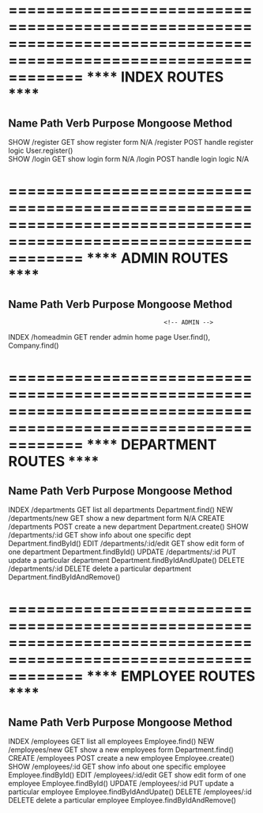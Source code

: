 ================================================================================================================
                                    ****          INDEX ROUTES          ****
================================================================================================================
Name            Path                 Verb        Purpose                                Mongoose Method
----------------------------------------------------------------------------------------------------------------
SHOW            /register            GET         show register form                     N/A
                /register            POST        handle register logic                  User.register()  
SHOW            /login               GET         show login form                        N/A
                /login               POST        handle login logic                     N/A

================================================================================================================
                                    ****          ADMIN ROUTES          ****
================================================================================================================
Name            Path                 Verb        Purpose                                Mongoose Method
----------------------------------------------------------------------------------------------------------------
                                                <!-- ADMIN -->
INDEX           /homeadmin           GET        render admin home page                  User.find(), Company.find()


================================================================================================================
                                    ****          DEPARTMENT ROUTES          ****
================================================================================================================
Name            Path                    Verb        Purpose                                Mongoose Method
----------------------------------------------------------------------------------------------------------------
INDEX           /departments            GET         list all departments                   Department.find()
NEW             /departments/new        GET         show a new department form             N/A
CREATE          /departments            POST        create a new department                Department.create()
SHOW            /departments/:id        GET         show info about one specific dept      Department.findById()
EDIT            /departments/:id/edit   GET         show edit form of one department       Department.findById()
UPDATE          /departments/:id        PUT         update a particular department         Department.findByIdAndUpate()
DELETE          /departments/:id        DELETE      delete a particular department         Department.findByIdAndRemove()


================================================================================================================
                                    ****          EMPLOYEE ROUTES          ****
================================================================================================================
Name            Path                    Verb        Purpose                                Mongoose Method
----------------------------------------------------------------------------------------------------------------
INDEX           /employees            GET         list all employees                       Employee.find()
NEW             /employees/new        GET         show a new employees form                Department.find()
CREATE          /employees            POST        create a new employee                    Employee.create()
SHOW            /employees/:id        GET         show info about one specific employee    Employee.findById()
EDIT            /employees/:id/edit   GET         show edit form of one employee           Employee.findById()
UPDATE          /employees/:id        PUT         update a particular employee             Employee.findByIdAndUpate()
DELETE          /employees/:id        DELETE      delete a particular employee             Employee.findByIdAndRemove()